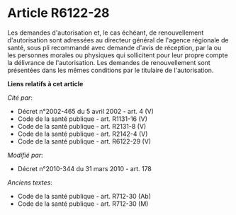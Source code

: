 # Article R6122-28

Les demandes d'autorisation et, le cas échéant, de renouvellement d'autorisation sont adressées au directeur général de
l'agence régionale de santé, sous pli recommandé avec demande d'avis de réception, par la ou les personnes morales ou
physiques qui sollicitent pour leur propre compte la délivrance de l'autorisation. Les demandes de renouvellement sont
présentées dans les mêmes conditions par le titulaire de l'autorisation.

**Liens relatifs à cet article**

_Cité par_:

  - Décret n°2002-465 du 5 avril 2002 - art. 4 (V)
  - Code de la santé publique - art. R1131-16 (V)
  - Code de la santé publique - art. R2131-8 (V)
  - Code de la santé publique - art. R2142-4 (V)
  - Code de la santé publique - art. R6122-29 (V)

_Modifié par_:

  - Décret n°2010-344 du 31 mars 2010 - art. 178

_Anciens textes_:

  - Code de la santé publique - art. R712-30 (Ab)
  - Code de la santé publique - art. R712-30 (M)
